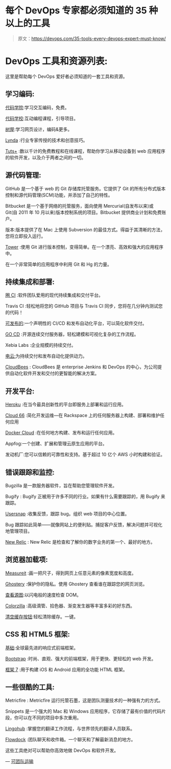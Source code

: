 # 每个 DevOps 专家都必须知道的 35 种以上的工具

> 原文：<https://devops.com/35-tools-every-devops-expert-must-know/>

# DevOps 工具和资源列表:

这里是帮助每个 DevOps 爱好者必须知道的一套工具和资源。

## 学习编码:

[代码学院](https://www.codecademy.com/):学习交互编码，免费。

[代码学校](https://www.codeschool.com/):互动编程课程，引导项目。

[树屋](http://teamtreehouse.com/):学习网页设计，编码&更多。

[Lynda](http://www.lynda.com/) :行业专家传授的技术和创意技巧。

[Tuts+](http://tutsplus.com/) :数以千计的免费教程和在线课程，帮助你学习从移动设备到 web 应用程序的软件开发，以及介于两者之间的一切。

## 源代码管理:

GitHub 是一个基于 web 的 Git 存储库托管服务。它提供了 Git 的所有分布式版本控制和源代码管理(SCM)功能，并添加了自己的特性。

Bitbucket 是一个基于网络的托管服务，面向使用 Mercurial(自发布以来)或 Git(自 2011 年 10 月以来)版本控制系统的项目。Bitbucket 提供商业计划和免费账户。

版本:版本提供了在 Mac 上使用 Subversion 的最佳方式。得益于其清晰的方法，您将立即投入运行。

[Tower](http://www.git-tower.com/) :使用 Git 进行版本控制，变得简单。在一个漂亮、高效和强大的应用程序中。

在一个非常简单的应用程序中利用 Git 和 Hg 的力量。

## 持续集成和部署:

[圈 CI](https://circleci.com/) :软件团队爱用的现代持续集成和交付平台。

Travis CI :轻松地将您的 GitHub 项目与 Travis CI 同步，您将在几分钟内测试您的代码！

[可发布的](https://app.shippable.com/):一个声明性的 CI/CD 和发布自动化平台，可以简化软件交付。

[GO CD](https://www.go.cd/) :开源连续交付服务器，轻松建模和可视化复杂的工作流程。

Xebia Labs :企业规模的持续交付。

[电云:](http://electric-cloud.com/)为持续交付和发布自动化提供动力。

[CloudBees](https://www.cloudbees.com/) : CloudBees 是 enterprise Jenkins 和 DevOps 的中心，为公司提供自动化软件开发和交付的更智能的解决方案。

## 开发平台:

[Heroku](https://www.heroku.com/) :在当今最具创新性的平台即服务上部署和运行应用。

[Cloud 66](https://www.cloud66.com/) :简化开发运维—在 Rackspace 上的任何服务器上构建、部署和维护任何应用

[Docker Cloud](http://dotcloud.com/) :在任何地方构建、发布和运行任何应用。

Appfog:一个创建、扩展和管理云原生应用的平台。

发动机厂:您可以信赖的可靠性和支持。基于超过 10 亿个 AWS 小时构建和验证。

## 错误跟踪和监控:

Bugzilla 是一款服务器软件，旨在帮助您管理软件开发。

Bugify : Bugify 正被用于许多不同的行业。如果有什么需要跟踪的，用 Bugify 来跟踪。

[Usersnap](https://usersnap.com/) :收集反馈，跟踪 bug。组织 web 项目的中心位置。

Bug 跟踪如此简单——就像网站上的便利贴。捕捉客户反馈，解决问题并可视化地管理项目。

[New Relic](https://newrelic.com/) : New Relic 是检查和了解你的数字业务的第一个、最好的地方。

## 浏览器加载项:

[Measureit](https://chrome.google.com/webstore/detail/measureit/pokhcahijjfkdccinalifdifljglhclm) :画一把尺子，得到网页上任意元素的像素宽度和高度。

[Ghostery](https://chrome.google.com/webstore/detail/ghostery/mlomiejdfkolichcflejclcbmpeaniij) :保护你的隐私。使用 Ghostery 查看谁在跟踪您的网页浏览。

[查看源图](https://addons.mozilla.org/pt-pt/firefox/addon/view-source-chart/):以闪电般的速度检查 DOM。

[Colorzilla](https://addons.mozilla.org/en-us/firefox/addon/colorzilla) :高级滴管、拾色器、渐变发生器等丰富多彩的好东西。

[清空缓存按钮](https://addons.mozilla.org/pt-pt/firefox/addon/empty-cache-button/):轻松清除缓存。一键。

## CSS 和 HTML5 框架:

[基础](http://foundation.zurb.com/):全球最先进的响应式前端框架。

[Bootstrap](https://twitter.github.com/bootstrap/) :时尚、直观、强大的前端框架，用于更快、更轻松的 web 开发。

[框架 7](http://www.idangero.us/framework7) :用于构建 iOS 和 Android 应用的全功能 HTML 框架。

## 一些很酷的工具:

Metricfire : Metricfire 运行托管石墨，这是团队测量技术的一种强有力的方式。

Snippets 是一个强大的 Mac 和 Windows 应用程序，它存储了最有价值的代码片段，你可以在不同的项目中多次重用。

[Lingohub](https://lingohub.com/) :掌握您的翻译工作流程，与世界领先的翻译人员联系。

[Flowdock](https://www.flowdock.com/) :团队聊天和收件箱。一个聊天和了解最新消息的地方。

这些工具绝对可以帮助你高效地做 DevOps 和软件开发。

— [可团队运输](https://devops.com/author/teamshippable/)